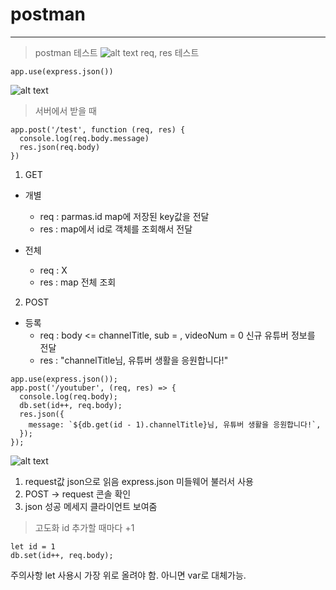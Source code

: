 # postman

---

> postman 테스트
> ![alt text](https://file%2B.vscode-resource.vscode-cdn.net/var/folders/f_/899080pj43350dfwt3jqhshh0000gn/T/TemporaryItems/NSIRD_screencaptureui_Jybs62/%E1%84%89%E1%85%B3%E1%84%8F%E1%85%B3%E1%84%85%E1%85%B5%E1%86%AB%E1%84%89%E1%85%A3%E1%86%BA%202024-09-04%20%E1%84%8B%E1%85%A9%E1%84%92%E1%85%AE%2011.23.59.png?version%3D1725459850129)
> req, res 테스트

```
app.use(express.json())
```

![alt text](https://file%2B.vscode-resource.vscode-cdn.net/var/folders/f_/899080pj43350dfwt3jqhshh0000gn/T/TemporaryItems/NSIRD_screencaptureui_WfeXbK/%E1%84%89%E1%85%B3%E1%84%8F%E1%85%B3%E1%84%85%E1%85%B5%E1%86%AB%E1%84%89%E1%85%A3%E1%86%BA%202024-09-04%20%E1%84%8B%E1%85%A9%E1%84%92%E1%85%AE%2011.24.31.png?version%3D1725459877874)

> 서버에서 받을 때

```
app.post('/test', function (req, res) {
  console.log(req.body.message)
  res.json(req.body)
})
```

1. GET

- 개별

  - req : parmas.id map에 저장된 key값을 전달
  - res : map에서 id로 객체를 조회해서 전달

- 전체
  - req : X
  - res : map 전체 조회

2. POST

- 등록
  - req : body <= channelTitle, sub = , videoNum = 0 신규 유튜버 정보를 전달
  - res : "channelTitle님, 유튜버 생활을 응원합니다!"

```
app.use(express.json());
app.post('/youtuber', (req, res) => {
  console.log(req.body);
  db.set(id++, req.body);
  res.json({
    message: `${db.get(id - 1).channelTitle}님, 유튜버 생활을 응원합니다!`,
  });
});
```

![alt text](https://file%2B.vscode-resource.vscode-cdn.net/var/folders/f_/899080pj43350dfwt3jqhshh0000gn/T/TemporaryItems/NSIRD_screencaptureui_RGH309/%E1%84%89%E1%85%B3%E1%84%8F%E1%85%B3%E1%84%85%E1%85%B5%E1%86%AB%E1%84%89%E1%85%A3%E1%86%BA%202024-09-04%20%E1%84%8B%E1%85%A9%E1%84%92%E1%85%AE%2011.25.33.png?version%3D1725459937649)

1. request값 json으로 읽음 express.json 미들웨어 불러서 사용
2. POST -> request 콘솔 확인
3. json 성공 메세지 클라이언트 보여줌

> 고도화
> id 추가할 때마다 +1

```
let id = 1
db.set(id++, req.body);
```

주의사항 let 사용시 가장 위로 올려야 함. 아니면 var로 대체가능.
